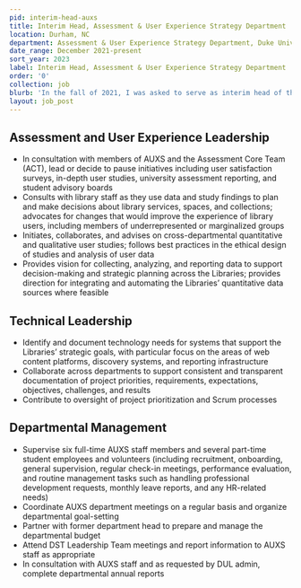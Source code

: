 ```yaml
---
pid: interim-head-auxs
title: Interim Head, Assessment & User Experience Strategy Department
location: Durham, NC
department: Assessment & User Experience Strategy Department, Duke University Libraries
date_range: December 2021-present
sort_year: 2023
label: Interim Head, Assessment & User Experience Strategy Department
order: '0'
collection: job
blurb: 'In the fall of 2021, I was asked to serve as interim head of the Assessment & User Strategy Department as a result of vacancies and cascading interim appointments in other areas of the Libraries.'
layout: job_post
---
```

## Assessment and User Experience Leadership
* In consultation with members of AUXS and the Assessment Core Team (ACT), lead or decide to pause initiatives including user satisfaction surveys, in-depth user studies, university assessment reporting, and student advisory boards
* Consults with library staff as they use data and study findings to plan and make decisions about library services, spaces, and collections; advocates for changes that would improve the experience of library users, including members of underrepresented or marginalized groups
* Initiates, collaborates, and advises on cross-departmental quantitative and qualitative user studies; follows best practices in the ethical design of studies and analysis of user data
* Provides vision for collecting, analyzing, and reporting data to support decision-making and strategic planning across the Libraries; provides direction for integrating and automating the Libraries’ quantitative data sources where feasible

## Technical Leadership
* Identify and document technology needs for systems that support the Libraries’ strategic goals, with particular focus on the areas of web content platforms, discovery systems, and reporting infrastructure
* Collaborate across departments to support consistent and transparent documentation of project priorities, requirements, expectations, objectives, challenges, and results
* Contribute to oversight of project prioritization and Scrum processes

## Departmental Management

* Supervise six full-time AUXS staff members and several part-time student employees and volunteers (including recruitment, onboarding, general supervision, regular check-in meetings, performance evaluation, and routine management tasks such as handling professional development requests, monthly leave reports, and any HR-related needs)
* Coordinate AUXS department meetings on a regular basis and organize departmental goal-setting
* Partner with former department head to prepare and manage the departmental budget
* Attend DST Leadership Team meetings and report information to AUXS staff as appropriate
* In consultation with AUXS staff and as requested by DUL admin, complete departmental annual reports

